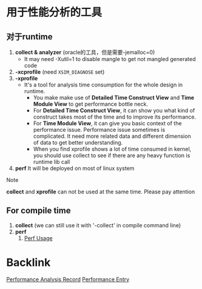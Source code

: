 # 用于性能分析的工具

## 对于runtime

1. **collect & analyzer** (oracle的工具，但是需要-jemalloc=0)
   - It may need -Xutil=1 to disable mangle to get not mangled generated code
2. **-xcprofile** (need `XSIM_DIAGNOSE` set)
3. **-xprofile**
   - It's a tool for analysis time consumption for the whole design in runtime.
      - You make make use of **Detailed Time Construct View** and **Time Module View** to get performance bottle neck.
      - For **Detailed Time Construct View**, it can show you what kind of construct takes most of the time and to improve its performance.
      - For **Time Module View**, it can give you basic context of the performance issue. Performance issue sometimes is complicated. It need more related data and different dimension of data to get better understanding.
      - When you find xprofile shows a lot of time consumed in kernel, you should use collect to see if there are any heavy function is runtime lib call
4. **perf**
It will be deployed on most of linux system

> [!NOTE]
> **collect** and **xprofile** can not be used at the same time. Please pay attention

## For compile time

1. **collect** (we can still use it with '-collect' in compile command line)
2. **perf** 
   1. [Perf Usage](HowToProfileProgramWithPerf.md)
  
# Backlink
[Performance Analysis Record](../../Record/PerformanceAnalysis.md)
[Performance Entry](PerformanceEntry.md)